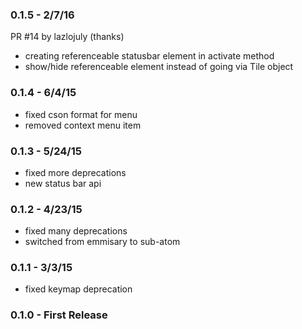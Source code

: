 ### 0.1.5 - 2/7/16
  PR #14 by lazlojuly (thanks)
- creating referenceable statusbar element in activate method
- show/hide referenceable element instead of going via Tile object

### 0.1.4 - 6/4/15
- fixed cson format for menu
- removed context menu item

### 0.1.3 - 5/24/15
- fixed more deprecations
- new status bar api

### 0.1.2 - 4/23/15
- fixed many deprecations
- switched from emmisary to sub-atom

### 0.1.1 - 3/3/15
- fixed keymap deprecation

### 0.1.0 - First Release
